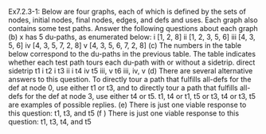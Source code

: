Ex7.2.3-1: 
Below are four graphs, each of which is defined by the sets of nodes, initial nodes, final nodes, edges, and defs and uses. Each graph also contains some test paths. Answer the following questions about each graph
(b) x has 5 du-paths, as enumerated below: i [1, 2, 8] ii [1, 2, 3, 5, 6] iii [4, 3, 5, 6] iv [4, 3, 5, 7, 2, 8] v [4, 3, 5, 6, 7, 2, 8] (c) The numbers in the table below correspond to the du-paths in the previous table. The table indicates whether each test path tours each du-path with or without a sidetrip. direct sidetrip t1 i t2 i t3 ii i t4 iv t5 iii, v t6 iii, iv, v (d) There are several alternative answers to this question. To directly tour a path that fulfills all-defs for the def at node 0, use either t1 or t3, and to directly tour a path that fulfills all-defs for the def at node 3, use either t4 or t5. t1, t4 or t1, t5 or t3, t4 or t3, t5 are examples of possible replies. (e) There is just one viable response to this question: t1, t3, and t5 (f ) There is just one viable response to this question: t1, t3, t4, and t5
